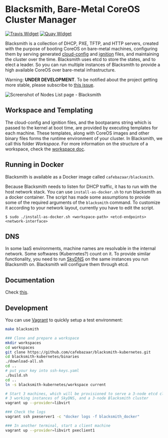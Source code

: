 # Blacksmith, Bare-Metal CoreOS Cluster Manager

[![Travis Widget]][Travis] [![Quay Widget]][Quay]

[Travis]: https://travis-ci.org/cafebazaar/blacksmith
[Travis Widget]: https://travis-ci.org/cafebazaar/blacksmith.svg?branch=master
[Quay]: https://quay.io/repository/cafebazaar/blacksmith
[Quay Widget]: https://quay.io/repository/cafebazaar/blacksmith/status "Docker Repository on Quay"

Blacksmith is a collection of DHCP, PXE, TFTP, and HTTP servers,
created with the purpose of booting CoreOS on bare-metal machines,
configuring them by serving generated [cloud-config] and [ignition] files, and
maintaining the cluster over the time.
Blacksmith uses etcd to store the states, and to elect a leader. So you can run
multiple instances of Blacksmith to provide a high available CoreOS over bare-metal
infrastructure.

Warning: **UNDER DEVELOPMENT**. To be notified about the project getting more stable,
please subscribe to [this issue](https://github.com/cafebazaar/blacksmith/issues/5).

![Screenshot of Nodes List page - Blacksmith][screenshot]

[cloud-config]: https://github.com/coreos/coreos-cloudinit
[ignition]: https://github.com/coreos/ignition
[screenshot]: https://github.com/cafebazaar/blacksmith/raw/master/docs/NodesList.png "Nodes List - Blacksmith"

## Workspace and Templating

The cloud-config and ignition files, and the bootparams string which is passed
to the kernel at boot time, are provided by executing templates for each machine.
These templates, along with CoreOS images and other binary files forms the
runtime environment of your cluster. In Blacksmith, we call this folder *Workspace*.
For more information on the structure of a workspace, check the [workspace doc].

[workspace doc]: docs/Workspace.md

## Running in Docker

Blacksmith is available as a Docker image called `cafebazaar/blacksmith`.

Because Blacksmith needs to listen for DHCP traffic, it has to run with
the host network stack. You can use `install-as-docker.sh` to run
blacksmith as a docker container. The script has made some assumptions to
provide some of the required arguments of the `blacksmith` command.
To customize it according to your network layout, currently you have to edit
the script.

```shell
$ sudo ./install-as-docker.sh <workspace-path> <etcd-endpoints> <network-interface>
```

## DNS
In some IaaS environments, machine names are resolvable in the internal network.
Some softwares (Kubernetes?) count on it. To provide similar functionality, you
need to run [SkyDNS] on the same instances you run Blacksmith on. Blacksmith will
configure them through etcd.

[SkyDNS]: https://github.com/skynetservices/skydns

## Documentation
Check [this](docs/README.md).

## Development

You can use [Vagrant](https://www.vagrantup.com/) to quickly setup a test environment:

```bash
make blacksmith

### Clone and prepare a workspace
mkdir workspaces
cd workspaces
git clone https://github.com/cafebazaar/blacksmith-kubernetes.git
cd blacksmith-kubernetes/binaries
./download-all.sh
cd ..
# put your key into ssh-keys.yaml
./build.sh
cd ..
ln -s blacksmith-kubernetes/workspace current

# Start 3 machines, which will be provisioned to serve a 3-node etcd cluster,
# 3 working instances of SkyDNS, and a 3-node Blacksmith cluster
vagrant up --provider=libvirt

### Check the logs
vagrant ssh pxeserver1 -c "docker logs -f blacksmith_docker"

### In another terminal, start a client machine
vagrant up --provider=libvirt pxeclient1
```
